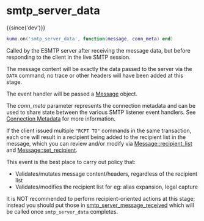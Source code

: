 # smtp_server_data

{{since('dev')}}

```lua
kumo.on('smtp_server_data', function(message, conn_meta) end)
```

Called by the ESMTP server after receiving the message data, but before
responding to the client in the live SMTP session.

The message content will be exactly the data passed to the server via the
`DATA` command; no trace or other headers will have been added at this stage.

The event handler will be passed a [Message](../message/index.md) object.

The *conn_meta* parameter represents the connection metadata and
can be used to share state between the various SMTP listener
event handlers. See [Connection Metadata](../connectionmeta.md)
for more information.

If the client issued multiple `"RCPT TO"` commands in the same transaction,
each one will result in a recipient being added to the recipient list in the
message, which you can review and/or modify via
[Message::recipient_list](../message/recipient_list.md) and
[Message::set_recipient](../message/set_recipient.md).

This event is the best place to carry out policy that:

  * Validates/mutates message content/headers, regardless of the recipient list
  * Validates/modifies the recipient list for eg: alias expansion, legal capture

It is NOT recommended to perform recipient-oriented actions at this stage;
instead you should put those in
[smtp_server_message_received](smtp_server_message_received.md) which will be
called once `smtp_server_data` completes.

